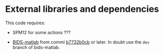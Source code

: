 # External libraries and dependencies

This code requires:

-   SPM12 for some actions ???

-   [BIDS-matlab](https://github.com/bids-standard/bids-matlab) from commi
    [b7732b0cb](https://github.com/bids-standard/bids-matlab/commit/b7732b0cb2103ee0cfa095ee604bee4086844cad)
    or later. In doubt use the `dev` branch of bids-matlab.


